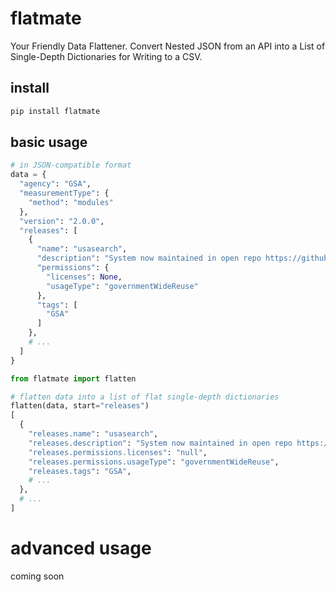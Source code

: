 # flatmate
Your Friendly Data Flattener.  Convert Nested JSON from an API into a List of Single-Depth Dictionaries for Writing to a CSV.

## install
```sh
pip install flatmate
```

## basic usage
```python
# in JSON-compatible format
data = {
  "agency": "GSA",
  "measurementType": {
    "method": "modules"
  },
  "version": "2.0.0",
  "releases": [
    {
      "name": "usasearch",
      "description": "System now maintained in open repo https://github.com/GSA/search-gov.",
      "permissions": {
        "licenses": None,
        "usageType": "governmentWideReuse"
      },
      "tags": [
        "GSA"
      ]
    },
    # ...
  ]
}
```

```python
from flatmate import flatten

# flatten data into a list of flat single-depth dictionaries
flatten(data, start="releases")
[
  {
    "releases.name": "usasearch",
    "releases.description": "System now maintained in open repo https://github.com/GSA/search-gov.",
    "releases.permissions.licenses": "null",
    "releases.permissions.usageType": "governmentWideReuse",
    "releases.tags": "GSA",
    # ...
  },
  # ...
]
```

# advanced usage
coming soon
